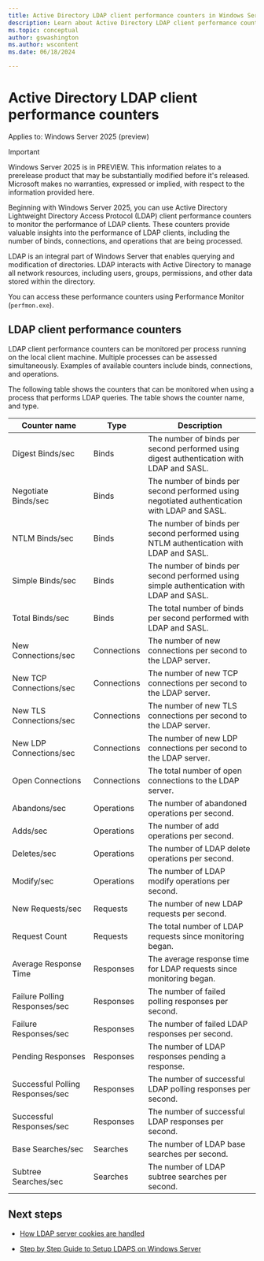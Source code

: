 ```yaml
---
title: Active Directory LDAP client performance counters in Windows Server
description: Learn about Active Directory LDAP client performance counters in Windows Server.
ms.topic: conceptual
author: gswashington
ms.author: wscontent
ms.date: 06/18/2024

---
```


# Active Directory LDAP client performance counters

Applies to: Windows Server 2025 (preview)

> [!IMPORTANT]
> Windows Server 2025 is in PREVIEW. This information relates to a prerelease product that may be substantially modified before it's released. Microsoft makes no warranties, expressed or implied, with respect to the information provided here.

Beginning with Windows Server 2025, you can use Active Directory Lightweight Directory Access Protocol (LDAP) client performance counters to monitor the performance of LDAP clients. These counters provide valuable insights into the performance of LDAP clients, including the number of binds, connections, and operations that are being processed.

LDAP is an integral part of Windows Server that enables querying and modification of directories. LDAP interacts with Active Directory to manage all network resources, including users, groups, permissions, and other data stored within the directory.

You can access these performance counters using Performance Monitor (`perfmon.exe`).

## LDAP client performance counters

LDAP client performance counters can be monitored per process running on the local client machine. Multiple processes can be assessed simultaneously. Examples of available counters include binds, connections, and operations.

The following table shows the counters that can be monitored when using a process that performs LDAP queries. The table shows the counter name, and type.

| Counter name | Type | Description |
|-----|-----|-----|
| Digest Binds/sec | Binds | The number of binds per second performed using digest authentication with LDAP and SASL. |
| Negotiate Binds/sec | Binds | The number of binds per second performed using negotiated authentication with LDAP and SASL. |
| NTLM Binds/sec | Binds | The number of binds per second performed using NTLM authentication with LDAP and SASL. |
| Simple Binds/sec | Binds | The number of binds per second performed using simple authentication with LDAP and SASL. |
| Total Binds/sec | Binds | The total number of binds per second performed with LDAP and SASL. |
| New Connections/sec | Connections | The number of new connections per second to the LDAP server. |
| New TCP Connections/sec | Connections | The number of new TCP connections per second to the LDAP server. |
| New TLS Connections/sec | Connections | The number of new TLS connections per second to the LDAP server. |
| New LDP Connections/sec | Connections | The number of new LDP connections per second to the LDAP server. |
| Open Connections | Connections | The total number of open connections to the LDAP server. |
| Abandons/sec | Operations | The number of abandoned operations per second. |
| Adds/sec | Operations | The number of add operations per second. |
| Deletes/sec | Operations | The number of LDAP delete operations per second. |
| Modify/sec | Operations | The number of LDAP modify operations per second. |
| New Requests/sec | Requests | The number of new LDAP requests per second. |
| Request Count | Requests | The total number of LDAP requests since monitoring began. |
| Average Response Time | Responses | The average response time for LDAP requests since monitoring began. |
| Failure Polling Responses/sec | Responses | The number of failed polling responses per second. |
| Failure Responses/sec | Responses | The number of failed LDAP responses per second. |
| Pending Responses | Responses | The number of LDAP responses pending a response. |
| Successful Polling Responses/sec | Responses | The number of successful LDAP polling responses per second. |
| Successful Responses/sec | Responses | The number of successful LDAP responses per second. |
| Base Searches/sec | Searches | The number of LDAP base searches per second. |
| Subtree Searches/sec | Searches | The number of LDAP subtree searches per second. |

## Next steps

- [How LDAP server cookies are handled](/identity/ad-ds/manage/how-ldap-server-cookies-are-handled)

- [Step by Step Guide to Setup LDAPS on Windows Server](https://techcommunity.microsoft.com/t5/sql-server-blog/step-by-step-guide-to-setup-ldaps-on-windows-server/ba-p/385362)